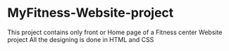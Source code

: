# MyFitness-Website-project
This project contains only front or Home page of a Fitness center Website project
All the designing is done in HTML and CSS
